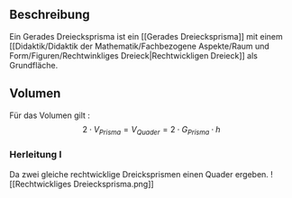 ## Beschreibung
Ein Gerades Dreiecksprisma ist ein [[Gerades Dreiecksprisma]] mit einem [[Didaktik/Didaktik der Mathematik/Fachbezogene Aspekte/Raum und Form/Figuren/Rechtwinkliges Dreieck|Rechtwickligen Dreieck]] als Grundfläche.

## Volumen
Für das Volumen gilt :
$$2 \cdot V_{Prisma} = V_{Quader} = 2 \cdot G_{Prisma} \cdot h$$

### Herleitung I
Da zwei gleiche rechtwicklige Dreicksprismen einen Quader ergeben.
![[Rechtwickliges Dreiecksprisma.png]]
